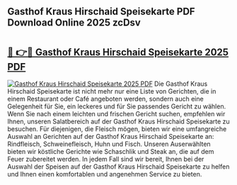 ## Gasthof Kraus Hirschaid Speisekarte PDF Download Online 2025 zcDsv

# <h2><a href="http://gc76kc.nevu.top/?p=Gasthof+Kraus+Hirschaid+Speisekarte">🔗 👉🔴 Gasthof Kraus Hirschaid Speisekarte 2025 PDF</a></h2>

[![Gasthof Kraus Hirschaid Speisekarte 2025 PDF](https://i.imgur.com/dBaPXMq.png)](http://gc76kc.nevu.top/?p=Gasthof+Kraus+Hirschaid+Speisekarte)
Die Gasthof Kraus Hirschaid Speisekarte ist nicht mehr nur eine Liste von Gerichten, die in einem Restaurant oder Café angeboten werden, sondern auch eine Gelegenheit für Sie, ein leckeres und für Sie passendes Gericht zu wählen. Wenn Sie nach einem leichten und frischen Gericht suchen, empfehlen wir Ihnen, unseren Salatbereich auf der Gasthof Kraus Hirschaid Speisekarte zu besuchen. Für diejenigen, die Fleisch mögen, bieten wir eine umfangreiche Auswahl an Gerichten auf der Gasthof Kraus Hirschaid Speisekarte an: Rindfleisch, Schweinefleisch, Huhn und Fisch. Unseren Auserwählten bieten wir köstliche Gerichte wie Schaschlik und Steak an, die auf dem Feuer zubereitet werden. In jedem Fall sind wir bereit, Ihnen bei der Auswahl der Speisen auf der Gasthof Kraus Hirschaid Speisekarte zu helfen und Ihnen einen komfortablen und angenehmen Service zu bieten.
